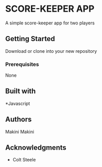 # SCORE-KEEPER APP
A simple score-keeper app for two players

## Getting Started
Download or clone into your new repository

### Prerequisites
None

## Built with
*Javascript 

## Authors
Makini Makini

## Acknowledgments 
* Colt Steele